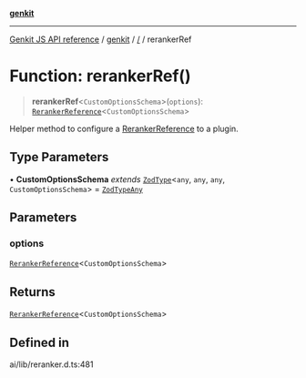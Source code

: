 [**genkit**](../README.md)

***

[Genkit JS API reference](../../README.md) / [genkit](../README.md) / [/](../README.md) / rerankerRef

# Function: rerankerRef()

> **rerankerRef**\<`CustomOptionsSchema`\>(`options`): [`RerankerReference`](../interfaces/RerankerReference.md)\<`CustomOptionsSchema`\>

Helper method to configure a [RerankerReference](../interfaces/RerankerReference.md) to a plugin.

## Type Parameters

• **CustomOptionsSchema** *extends* [`ZodType`](../namespaces/z/classes/ZodType.md)\<`any`, `any`, `any`, `CustomOptionsSchema`\> = [`ZodTypeAny`](../namespaces/z/type-aliases/ZodTypeAny.md)

## Parameters

### options

[`RerankerReference`](../interfaces/RerankerReference.md)\<`CustomOptionsSchema`\>

## Returns

[`RerankerReference`](../interfaces/RerankerReference.md)\<`CustomOptionsSchema`\>

## Defined in

ai/lib/reranker.d.ts:481
